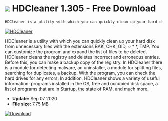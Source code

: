 # ![](https://cdn.softexe.net/static/icon/5/hdcleaner-3246.png) HDCleaner 1.305 - Free Download

```sh
HDCleaner is a utility with which you can quickly clean up your hard disk from unnecessary files, clean the registry.
```
[![HDCleaner](https://gallery.dpcdn.pl/imgc/Tools/85796/g_-_420x350_1.5_-_x3dd49e0a-10bf-4411-b884-599e6d61ba8f.png)](https://softexe.net/win/disks-files/disk-cleanup/hdcleaner:cbdf.html)

HDCleaner is a utility with which you can quickly clean up your hard disk from unnecessary files with the extensions BAK, CHK, GID, ~ * *, TMP. You can customize the program and expand the list of files to be deleted.
HDCleaner cleans the registry and deletes incorrect and erroneous entries. Before this, you can make a backup copy of the registry. In HDCleaner there is a module for detecting malware, an uninstaller, a module for splitting files, searching for duplicates, a backup. With the program, you can check the hard drives for any errors. In addition, HDCleaner shows a variety of useful information: programs installed in the OS, free and occupied disk space, a list of programs that are in Startup, the state of RAM, and much more.


- **Update:** Sep 07 2020
- **File size:** 7.75 MB

[![Download](https://cdn.softexe.net/static/img/download.png)](https://softexe.net/win/disks-files/disk-cleanup/hdcleaner:cbdf.html)

